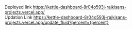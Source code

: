 Deployed link
https://kettle-dashboard-8r04o593j-rajkisans-projects.vercel.app/
<br>
Updation Link 
https://kettle-dashboard-8r04o593j-rajkisans-projects.vercel.app/update_fluid?percent={percent}


